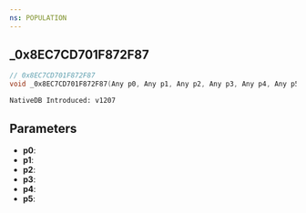 ```yaml
---
ns: POPULATION
---
```

## _0x8EC7CD701F872F87

```c
// 0x8EC7CD701F872F87
void _0x8EC7CD701F872F87(Any p0, Any p1, Any p2, Any p3, Any p4, Any p5);
```

```
NativeDB Introduced: v1207
```

## Parameters
* **p0**:
* **p1**:
* **p2**:
* **p3**:
* **p4**:
* **p5**:
